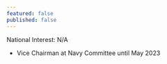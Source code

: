 ```yaml
---
featured: false
published: false
---
```

National Interest: N/A

* Vice Chairman at Navy Committee until May 2023
